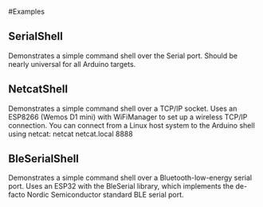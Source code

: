 #Examples

## SerialShell
Demonstrates a simple command shell over the Serial port.
Should be nearly universal for all Arduino targets.

## NetcatShell
Demonstrates a simple command shell over a TCP/IP socket.
Uses an ESP8266 (Wemos D1 mini) with WiFiManager to set up a wireless TCP/IP connection.
You can connect from a Linux host system to the Arduino shell using netcat:
  netcat netcat.local 8888

## BleSerialShell
Demonstrates a simple command shell over a Bluetooth-low-energy serial port.
Uses an ESP32 with the BleSerial library, which implements the de-facto Nordic Semiconductor standard BLE serial port.


